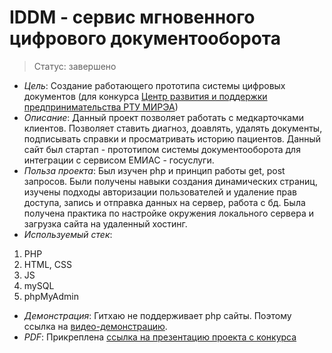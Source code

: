# IDDM - сервис мгновенного цифрового документооборота
> Статус: завершено

- _Цель_:
Создание работающего прототипа системы цифровых документов (для конкурса [Центр развития и поддержки предпринимательства РТУ МИРЭА](https://student.mirea.ru/news/?ELEMENT_ID=4824))
- _Описание_:
Данный проект позволяет работать с медкарточками клиентов. Позволяет ставить диагноз, доавлять, удалять документы, подписывать справки и просматривать историю пациентов. Данный сайт был стартап - прототипом системы документооборота для интеграции с сервисом ЕМИАС - госуслуги. 
- _Польза проекта_: 
Был изучен php и принцип работы get, post запросов. Были получены навыки создания динамических страниц, изучены подходы авторизации пользователей и удаление прав доступа, запись и отправка данных на сервер, работа с бд. Была получена практика по настройке окружения локального сервера и загрузка сайта на удаленный хостинг.
- _Используемый стек_:
1. PHP
2. HTML, CSS
3. JS
4. mySQL
5. phpMyAdmin
- _Демонстрация_: 
Гитхаю не поддерживает php сайты. Поэтому ссылка на [видео-демонстрацию](https://drive.google.com/file/d/1rWaG3rlAa4h9fhogcEvgX93qHS9PCSch/view?usp=sharing).
- _PDF_: 
Прикреплена [ссылка на презентацию проекта с конкурса](https://docs.google.com/presentation/d/1bk3t3ejdBzJKp4tVZOjZhIWKRC8kw7NO/edit?usp=sharing&ouid=115022703188329207652&rtpof=true&sd=true)